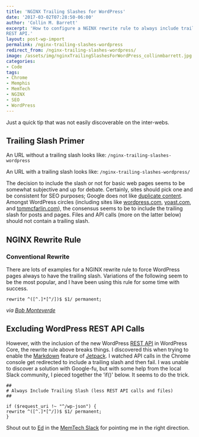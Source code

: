 ```yaml
---
title: 'NGINX Trailing Slashes for WordPress'
date: '2017-03-02T07:28:50-06:00'
author: 'Collin M. Barrett'
excerpt: 'How to configure a NGINX rewrite rule to always include trailing slashes in WordPress while not breaking the
REST API.'
layout: post-wp-import
permalink: /nginx-trailing-slashes-wordpress
redirect_from: /nginx-trailing-slashes-wordpress/
image: /assets/img/nginxTrailingSlashesForWordPress_collinmbarrett.jpg
categories:
- Code
tags:
- Chrome
- Memphis
- MemTech
- NGINX
- SEO
- WordPress
---
```


Just a quick tip that was not easily discoverable on the inter-webs.

## Trailing Slash Primer

An URL without a trailing slash looks like: `/nginx-trailing-slashes-wordpress`

An URL with a trailing slash looks like: `/nginx-trailing-slashes-wordpress/`

The decision to include the slash or not for basic web pages seems to be somewhat subjective and up for debate.
Certainly, sites should pick one and be consistent for SEO purposes; Google does not like [duplicate
content](https://webmasters.googleblog.com/2010/04/to-slash-or-not-to-slash.html). Amongst WordPress circles (including
sites like [wordpress.com](https://wordpress.com), [yoast.com](https://yoast.com/), and
[tommcfarlin.com](https://tommcfarlin.com/trailing-slash-in-wordpress/)), the consensus seems to be to include the
trailing slash for posts and pages. Files and API calls (more on the latter below) should not contain a trailing slash.

## NGINX Rewrite Rule

### Conventional Rewrite

There are lots of examples for a NGINX rewrite rule to force WordPress pages always to have the trailing slash.
Variations of the following seem to be the most popular, and I have been using this rule for some time with success.

```
rewrite ^([^.]*[^/])$ $1/ permanent;

```

*via [Bob
Monteverde](https://stackoverflow.com/questions/645853/add-slash-to-the-end-of-every-url-need-rewrite-rule-for-nginx/3912675)*

## Excluding WordPress REST API Calls

However, with the inclusion of the new WordPress [REST API](http://v2.wp-api.org/) in WordPress Core, the rewrite rule
above breaks things. I discovered this when trying to enable the [Markdown](https://jetpack.com/support/markdown/)
feature of [Jetpack](https://jetpack.com/). I watched API calls in the Chrome console get redirected to include a
trailing slash and then fail. I was unable to discover a solution with Google-fu, but with some help from the local
Slack community, I pieced together the ‘if()' below. It seems to do the trick.

```
##
# Always Include Trailing Slash (less REST API calls and files)
##

if ($request_uri !~ "^/wp-json") {
rewrite ^([^.]*[^/])$ $1/ permanent;
}

```

Shout out to [Ed](https://twitter.com/edyesed) in the [MemTech
Slack](https://memphistechnology.org/blog/2015/05/19/join-memtech-on-slack-chat/) for pointing me in the right
direction.